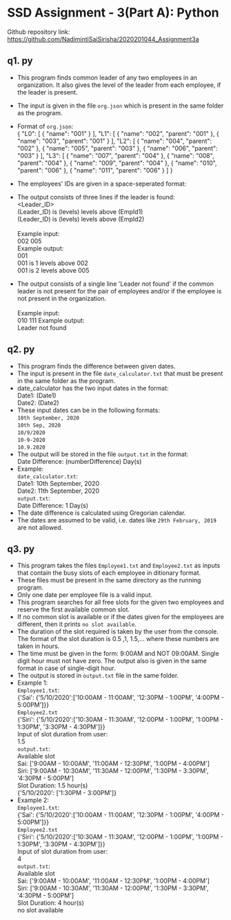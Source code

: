 # SSD Assignment - 3(Part A): Python

Github repository link: https://github.com/NadimintiSaiSirisha/2020201044_Assignment3a

## q1. py
* This program finds common leader of any two employees in an organization. It also gives the level of the leader from each employee, if the leader is present.
* The input is given in the file `org.json` which is present in the same folder as the program.
* Format of `org.json`:<br>
{
    "L0": [
        { "name": "001" }
    ],
    "L1": [
        { "name": "002", "parent": "001" },
        { "name": "003", "parent": "001" }
    ],
    "L2": [
        { "name": "004", "parent": "002" },
        { "name": "005", "parent": "003" },
        { "name": "006", "parent": "003" }
    ],
    "L3": [
        { "name": "007", "parent": "004" },
        { "name": "008", "parent": "004" },
        { "name": "009", "parent": "004" },
        { "name": "010", "parent": "006" },
        { "name": "011", "parent": "006" }
    ]
}
* The employees' IDs are given in a space-seperated format:<br>
<EmpId1> <EmpId2>

* The output consists of three lines if the leader is found:<br>
<Leader_ID> <br>
(Leader_ID) is  (levels)  levels above (EmpId1) <br>
(Leader_ID) is  (levels)  levels above (EmpId2) <br><br>
Example input:<br>
002 005<br>
Example output:<br>
001<br>
001 is  1  levels above  002<br>
001 is  2  levels above  005<br>

* The output consists of a single line 'Leader not found' if the common leader is not present for the pair of employees and/or if the employee is not present in the organization.<br><br>
Example input:<br>
010 111
Example output:<br>
Leader not found 

## q2. py
* This program finds the difference between given dates.
* The input is present in the file `date_calculator.txt` that must be present in the same folder as the program.
* date_calculator has the two input dates in the format:<br>
Date1: (Date1)<br>
Date2: (Date2)
* These input dates can be in the following formats:<br>
`10th September, 2020`<br> 
`10th Sep, 2020` <br>
`10/9/2020` <br>
`10-9-2020`<br>
`10.9.2020` <br>
*  The output will be stored in the file `output.txt` in the format:<br>
Date Difference: (numberDifference) Day(s)
* Example:<br>
`date_calculator.txt`:<br>
Date1: 10th September, 2020<br>
Date2: 11th September, 2020<br>
`output.txt`:<br>
Date Difference: 1 Day(s)
* The date difference is calculated using Gregorian calendar.
* The dates are assumed to be valid, i.e. dates like `29th February, 2019` are not allowed.

## q3. py
* This program takes the files `Employee1.txt` and `Employee2.txt` as inputs that contain the busy slots of each employee in ditionary format.
* These files must be present in the same directory as the running program.
* Only one date per employee file is a valid input.
* This program searches for all free slots for the given two employees and reserve the first available common slot. 
* If no common slot is available or if the dates given for the employees are different, then it prints `no slot available`. 
* The duration of the slot required is taken by the user from the console. The format of the slot duration is 0.5 ,1, 1.5,... where these numbers are taken in hours.
* The time must be given in the form: 9:00AM and NOT 09:00AM. Single digit hour must not have zero. The output also is given in the same format in case of single-digit hour.
* The output is stored in `output.txt` file in the same folder. 
* Example 1:<br>
`Employee1.txt`:<br>
{'Sai': {'5/10/2020':['10:00AM - 11:00AM', '12:30PM - 1:00PM', '4:00PM - 5:00PM']}}<br>
`Employee2.txt`<br>
{'Siri': {'5/10/2020':['10:30AM - 11:30AM', '12:00PM - 1:00PM', '1:00PM - 1:30PM',
'3:30PM - 4:30PM']}}<br>
Input of slot duration from user:<br>
1.5<br>
`output.txt`:<br>
Available slot<br>
Sai: ['9:00AM - 10:00AM', '11:00AM - 12:30PM', '1:00PM - 4:00PM']<br>
Siri: ['9:00AM - 10:30AM', '11:30AM - 12:00PM', '1:30PM - 3:30PM', '4:30PM - 5:00PM']<br>
Slot Duration: 1.5 hour(s)<br>
{'5/10/2020': ['1:30PM - 3:00PM']}<br>
* Example 2:<br>
`Employee1.txt`:<br>
{'Sai': {'5/10/2020':['10:00AM - 11:00AM', '12:30PM - 1:00PM', '4:00PM - 5:00PM']}}<br>
`Employee2.txt`<br>
{'Siri': {'5/10/2020':['10:30AM - 11:30AM', '12:00PM - 1:00PM', '1:00PM - 1:30PM',
'3:30PM - 4:30PM']}}<br>
Input of slot duration from user:<br>
4<br>
`output.txt`:<br>
Available slot<br>
Sai: ['9:00AM - 10:00AM', '11:00AM - 12:30PM', '1:00PM - 4:00PM']<br>
Siri: ['9:00AM - 10:30AM', '11:30AM - 12:00PM', '1:30PM - 3:30PM', '4:30PM - 5:00PM']<br>
Slot Duration: 4 hour(s)<br>
no slot available
